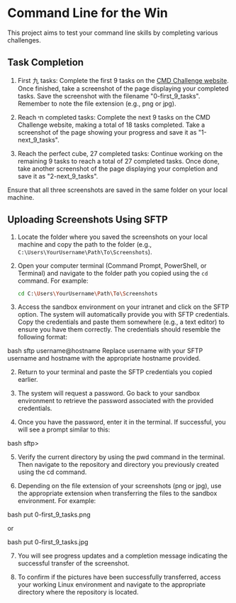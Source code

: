 # Command Line for the Win

This project aims to test your command line skills by completing various challenges.

## Task Completion

1. First 九 tasks: Complete the first 9 tasks on the [CMD Challenge website](https://cmdchallenge.com/). Once finished, take a screenshot of the page displaying your completed tasks. Save the screenshot with the filename "0-first_9_tasks". Remember to note the file extension (e.g., png or jpg).

2. Reach חי completed tasks: Complete the next 9 tasks on the CMD Challenge website, making a total of 18 tasks completed. Take a screenshot of the page showing your progress and save it as "1-next_9_tasks".

3. Reach the perfect cube, 27 completed tasks: Continue working on the remaining 9 tasks to reach a total of 27 completed tasks. Once done, take another screenshot of the page displaying your completion and save it as "2-next_9_tasks".

Ensure that all three screenshots are saved in the same folder on your local machine.

## Uploading Screenshots Using SFTP

1. Locate the folder where you saved the screenshots on your local machine and copy the path to the folder (e.g., `C:\Users\YourUsername\Path\To\Screenshots`).

2. Open your computer terminal (Command Prompt, PowerShell, or Terminal) and navigate to the folder path you copied using the `cd` command. For example:

   ```bash
   cd C:\Users\YourUsername\Path\To\Screenshots

1. Access the sandbox environment on your intranet and click on the SFTP option. The system will automatically provide you with SFTP credentials. Copy the credentials and paste them somewhere (e.g., a text editor) to ensure you have them correctly. The credentials should resemble the following format:

bash
sftp username@hostname
Replace username with your SFTP username and hostname with the appropriate hostname provided.

2. Return to your terminal and paste the SFTP credentials you copied earlier.

3. The system will request a password. Go back to your sandbox environment to retrieve the password associated with the provided credentials.

4. Once you have the password, enter it in the terminal. If successful, you will see a prompt similar to this:

bash
sftp>

5. Verify the current directory by using the pwd command in the terminal. Then navigate to the repository and directory you previously created using the cd command.

6. Depending on the file extension of your screenshots (png or jpg), use the appropriate extension when transferring the files to the sandbox environment. For example:

bash
put 0-first_9_tasks.png

or

bash
put 0-first_9_tasks.jpg

7. You will see progress updates and a completion message indicating the successful transfer of the screenshot.

8. To confirm if the pictures have been successfully transferred, access your working Linux environment and navigate to the appropriate directory where the repository is located.
